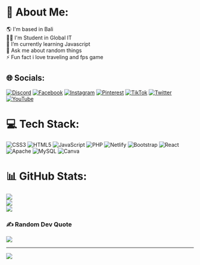 # 💫 About Me:
🌎 I'm based in Bali<br>👨‍🎓 I'm Student in Global IT<br>🌱 I’m currently learning Javascript<br>💬 Ask me about random things<br>⚡ Fun fact i love traveling and fps game


## 🌐 Socials:
[![Discord](https://img.shields.io/badge/Discord-%237289DA.svg?logo=discord&logoColor=white)](https://discord.gg/Surya98#0812) [![Facebook](https://img.shields.io/badge/Facebook-%231877F2.svg?logo=Facebook&logoColor=white)](https://facebook.com/gungdikaebs) [![Instagram](https://img.shields.io/badge/Instagram-%23E4405F.svg?logo=Instagram&logoColor=white)](https://instagram.com/gungdikaebs) [![Pinterest](https://img.shields.io/badge/Pinterest-%23E60023.svg?logo=Pinterest&logoColor=white)](https://pinterest.com/grupdika) [![TikTok](https://img.shields.io/badge/TikTok-%23000000.svg?logo=TikTok&logoColor=white)](https://tiktok.com/@gungdikaebs) [![Twitter](https://img.shields.io/badge/Twitter-%231DA1F2.svg?logo=Twitter&logoColor=white)](https://twitter.com/gungdikaebs) [![YouTube](https://img.shields.io/badge/YouTube-%23FF0000.svg?logo=YouTube&logoColor=white)](https://youtube.com/@Surya98) 

# 💻 Tech Stack:
![CSS3](https://img.shields.io/badge/css3-%231572B6.svg?style=for-the-badge&logo=css3&logoColor=white) ![HTML5](https://img.shields.io/badge/html5-%23E34F26.svg?style=for-the-badge&logo=html5&logoColor=white) ![JavaScript](https://img.shields.io/badge/javascript-%23323330.svg?style=for-the-badge&logo=javascript&logoColor=%23F7DF1E) ![PHP](https://img.shields.io/badge/php-%23777BB4.svg?style=for-the-badge&logo=php&logoColor=white) ![Netlify](https://img.shields.io/badge/netlify-%23000000.svg?style=for-the-badge&logo=netlify&logoColor=#00C7B7) ![Bootstrap](https://img.shields.io/badge/bootstrap-%23563D7C.svg?style=for-the-badge&logo=bootstrap&logoColor=white) ![React](https://img.shields.io/badge/react-%2320232a.svg?style=for-the-badge&logo=react&logoColor=%2361DAFB) ![Apache](https://img.shields.io/badge/apache-%23D42029.svg?style=for-the-badge&logo=apache&logoColor=white) ![MySQL](https://img.shields.io/badge/mysql-%2300f.svg?style=for-the-badge&logo=mysql&logoColor=white) ![Canva](https://img.shields.io/badge/Canva-%2300C4CC.svg?style=for-the-badge&logo=Canva&logoColor=white)

# 📊 GitHub Stats:
![](https://github-readme-stats.vercel.app/api?username=gungdikaebs&theme=nightowl&hide_border=false&include_all_commits=false&count_private=false)<br/>
![](https://github-readme-streak-stats.herokuapp.com/?user=gungdikaebs&theme=nightowl&hide_border=false)<br/>
![](https://github-readme-stats.vercel.app/api/top-langs/?username=gungdikaebs&theme=nightowl&hide_border=false&include_all_commits=false&count_private=false&layout=compact)

### ✍️ Random Dev Quote
![](https://quotes-github-readme.vercel.app/api?type=horizontal&theme=tokyonight)

---
[![](https://visitcount.itsvg.in/api?id=gungdikaebs&icon=5&color=0)](https://visitcount.itsvg.in)

<!-- Proudly created with GPRM ( https://gprm.itsvg.in ) -->

